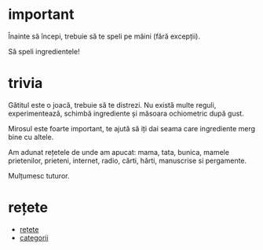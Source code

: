 # important

Înainte să începi, trebuie să te speli pe mâini (fără excepții).

Să speli ingredientele!

# trivia

Gătitul este o joacă, trebuie să te distrezi. Nu există multe reguli,
experimentează, schimbă ingrediente și măsoara ochiometric după gust.

Mirosul este foarte important, te ajută să iți dai seama care ingrediente
merg bine cu altele.

Am adunat rețetele de unde am apucat: mama, tata, bunica, mamele prietenilor,
prieteni, internet, radio, cărti, hărti, manuscrise si pergamente.

Mulțumesc tuturor.

# rețete

* [rețete](REȚETE.md)
* [categorii](CATEGORII.md)
